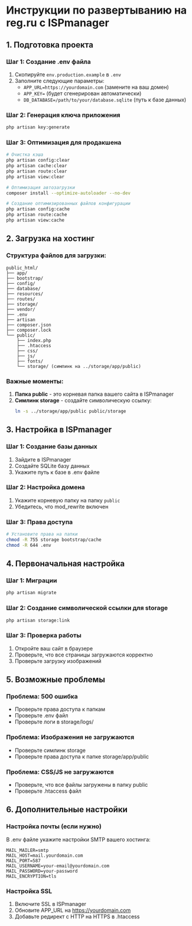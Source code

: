 # Инструкции по развертыванию на reg.ru с ISPmanager

## 1. Подготовка проекта

### Шаг 1: Создание .env файла
1. Скопируйте `env.production.example` в `.env`
2. Заполните следующие параметры:
   - `APP_URL=https://yourdomain.com` (замените на ваш домен)
   - `APP_KEY=` (будет сгенерирован автоматически)
   - `DB_DATABASE=/path/to/your/database.sqlite` (путь к базе данных)

### Шаг 2: Генерация ключа приложения
```bash
php artisan key:generate
```

### Шаг 3: Оптимизация для продакшена
```bash
# Очистка кэша
php artisan config:clear
php artisan cache:clear
php artisan route:clear
php artisan view:clear

# Оптимизация автозагрузки
composer install --optimize-autoloader --no-dev

# Создание оптимизированных файлов конфигурации
php artisan config:cache
php artisan route:cache
php artisan view:cache
```

## 2. Загрузка на хостинг

### Структура файлов для загрузки:
```
public_html/
├── app/
├── bootstrap/
├── config/
├── database/
├── resources/
├── routes/
├── storage/
├── vendor/
├── .env
├── artisan
├── composer.json
├── composer.lock
└── public/
    ├── index.php
    ├── .htaccess
    ├── css/
    ├── js/
    ├── fonts/
    └── storage/ (симлинк на ../storage/app/public)
```

### Важные моменты:
1. **Папка public** - это корневая папка вашего сайта в ISPmanager
2. **Симлинк storage** - создайте символическую ссылку:
   ```bash
   ln -s ../storage/app/public public/storage
   ```

## 3. Настройка в ISPmanager

### Шаг 1: Создание базы данных
1. Зайдите в ISPmanager
2. Создайте SQLite базу данных
3. Укажите путь к базе в .env файле

### Шаг 2: Настройка домена
1. Укажите корневую папку на папку `public`
2. Убедитесь, что mod_rewrite включен

### Шаг 3: Права доступа
```bash
# Установите права на папки
chmod -R 755 storage bootstrap/cache
chmod -R 644 .env
```

## 4. Первоначальная настройка

### Шаг 1: Миграции
```bash
php artisan migrate
```

### Шаг 2: Создание символической ссылки для storage
```bash
php artisan storage:link
```

### Шаг 3: Проверка работы
1. Откройте ваш сайт в браузере
2. Проверьте, что все страницы загружаются корректно
3. Проверьте загрузку изображений

## 5. Возможные проблемы

### Проблема: 500 ошибка
- Проверьте права доступа к папкам
- Проверьте .env файл
- Проверьте логи в storage/logs/

### Проблема: Изображения не загружаются
- Проверьте симлинк storage
- Проверьте права доступа к папке storage/app/public

### Проблема: CSS/JS не загружаются
- Проверьте, что все файлы загружены в папку public
- Проверьте .htaccess файл

## 6. Дополнительные настройки

### Настройка почты (если нужно)
В .env файле укажите настройки SMTP вашего хостинга:
```
MAIL_MAILER=smtp
MAIL_HOST=mail.yourdomain.com
MAIL_PORT=587
MAIL_USERNAME=your-email@yourdomain.com
MAIL_PASSWORD=your-password
MAIL_ENCRYPTION=tls
```

### Настройка SSL
1. Включите SSL в ISPmanager
2. Обновите APP_URL на https://yourdomain.com
3. Добавьте редирект с HTTP на HTTPS в .htaccess
